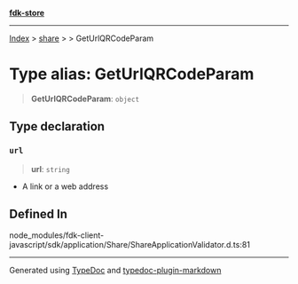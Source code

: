 [**fdk-store**](../../../README.md)
***

[Index](../../../API.md) > [share](../../README.md) > [<internal>](../README.md) > GetUrlQRCodeParam

# Type alias: GetUrlQRCodeParam

> **GetUrlQRCodeParam**: `object`

## Type declaration

### `url`

> **url**: `string`

- A link or a web address

## Defined In

node\_modules/fdk-client-javascript/sdk/application/Share/ShareApplicationValidator.d.ts:81

***
Generated using [TypeDoc](https://typedoc.org/) and [typedoc-plugin-markdown](https://www.npmjs.com/package/typedoc-plugin-markdown)
